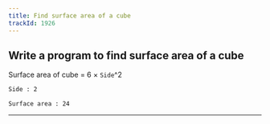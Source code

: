 ```yaml
---
title: Find surface area of a cube
trackId: 1926
---
```


## Write a program to find surface area of a cube

Surface area of cube = 6 × `Side`^2

```txt
Side : 2

Surface area : 24
```

---
